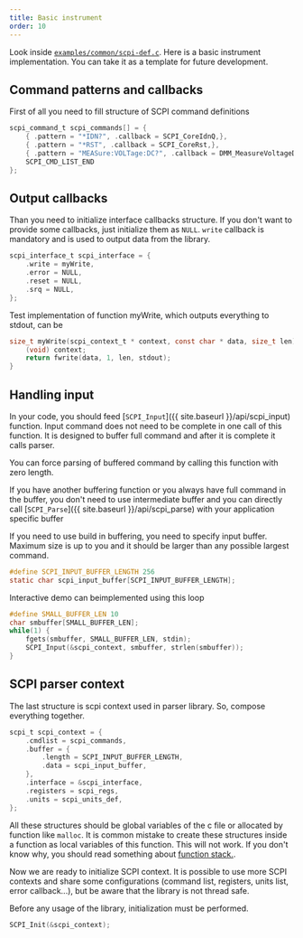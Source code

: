 ```yaml
---
title: Basic instrument
order: 10
---
```


Look inside [`examples/common/scpi-def.c`](https://github.com/j123b567/scpi-parser/blob/master/examples/common/scpi-def.c). Here is a basic instrument implementation. You can take it as a template for future development.

Command patterns and callbacks
---

First of all you need to fill structure of SCPI command definitions

```c	
scpi_command_t scpi_commands[] = {
	{ .pattern = "*IDN?", .callback = SCPI_CoreIdnQ,},
	{ .pattern = "*RST", .callback = SCPI_CoreRst,},
	{ .pattern = "MEASure:VOLTage:DC?", .callback = DMM_MeasureVoltageDcQ,},
	SCPI_CMD_LIST_END
};
```

Output callbacks
---

Than you need to initialize interface callbacks structure. If you don't want to provide some callbacks, just initialize them as `NULL`. `write` callback is mandatory and is used to output data from the library.

```c
scpi_interface_t scpi_interface = {
	.write = myWrite,
	.error = NULL,
	.reset = NULL,
	.srq = NULL,
};
```

Test implementation of function myWrite, which outputs everything to stdout, can be

```c    
size_t myWrite(scpi_context_t * context, const char * data, size_t len) {
    (void) context;
    return fwrite(data, 1, len, stdout);
}
```

Handling input
---

In your code, you should feed [`SCPI_Input`]({{ site.baseurl }}/api/scpi_input) function. Input command does not need to be complete in one call of this function. It is designed to buffer full command and after it is complete it calls parser.

You can force parsing of buffered command by calling this function with zero length.

If you have another buffering function or you always have full command in the buffer, you don't need to use intermediate buffer and you can directly call [`SCPI_Parse`]({{ site.baseurl }}/api/scpi_parse) with your application specific buffer

If you need to use build in buffering, you need to specify input buffer. Maximum size is up to you and it should be larger than any possible largest command.

```c
#define SCPI_INPUT_BUFFER_LENGTH 256
static char scpi_input_buffer[SCPI_INPUT_BUFFER_LENGTH];
```

Interactive demo can beimplemented using this loop

```c
#define SMALL_BUFFER_LEN 10
char smbuffer[SMALL_BUFFER_LEN];
while(1) {
    fgets(smbuffer, SMALL_BUFFER_LEN, stdin);
    SCPI_Input(&scpi_context, smbuffer, strlen(smbuffer));
}
```

SCPI parser context
---
The last structure is scpi context used in parser library. So, compose everything together.

```c
scpi_t scpi_context = {
	.cmdlist = scpi_commands,
	.buffer = {
		.length = SCPI_INPUT_BUFFER_LENGTH,
		.data = scpi_input_buffer,
	},
	.interface = &scpi_interface,
	.registers = scpi_regs,
	.units = scpi_units_def,
};
```

All these structures should be global variables of the c file or allocated by function like `malloc`. It is common mistake to create these structures inside a function as local variables of this function. This will not work. If you don't know why, you should read something about [function stack.](http://stackoverflow.com/questions/4824342/returning-a-local-variable-from-function-in-c).

Now we are ready to initialize SCPI context. It is possible to use more SCPI contexts and share some configurations (command list, registers, units list, error callback...), but be aware that the library is not thread safe.

Before any usage of the library, initialization must be performed.

```c
SCPI_Init(&scpi_context);
```
